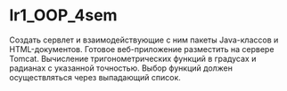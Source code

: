 # lr1_OOP_4sem
Создать сервлет и взаимодействующие с ним пакеты Java-классов и HTML-документов. Готовое веб-приложение разместить на сервере Tomcat. Вычисление тригонометрических функций в градусах и радианах с указанной точностью. Выбор функций должен осуществляться через выпадающий список.
